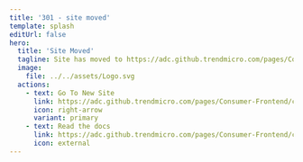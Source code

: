 ```yaml
---
title: '301 - site moved'
template: splash
editUrl: false
hero:
  title: 'Site Moved'
  tagline: Site has moved to https://adc.github.trendmicro.com/pages/Consumer-Frontend/consumer-tonic-ui-docs/
  image:
    file: ../../assets/Logo.svg
  actions:
    - text: Go To New Site
      link: https://adc.github.trendmicro.com/pages/Consumer-Frontend/consumer-tonic-ui-docs/
      icon: right-arrow
      variant: primary
    - text: Read the docs
      link: https://adc.github.trendmicro.com/pages/Consumer-Frontend/consumer-tonic-ui-docs/guides/get-started/
      icon: external
---
```

